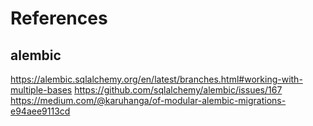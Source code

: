 # References


## alembic

https://alembic.sqlalchemy.org/en/latest/branches.html#working-with-multiple-bases
https://github.com/sqlalchemy/alembic/issues/167
https://medium.com/@karuhanga/of-modular-alembic-migrations-e94aee9113cd

